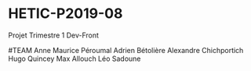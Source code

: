 # HETIC-P2019-08
Projet Trimestre 1 Dev-Front

#TEAM
Anne Maurice Péroumal
Adrien Bétolière
Alexandre Chichportich
Hugo Quincey
Max Allouch
Léo Sadoune
